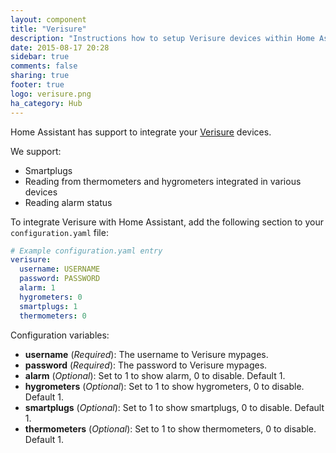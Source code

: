 ```yaml
---
layout: component
title: "Verisure"
description: "Instructions how to setup Verisure devices within Home Assistant."
date: 2015-08-17 20:28
sidebar: true
comments: false
sharing: true
footer: true
logo: verisure.png
ha_category: Hub
---
```




Home Assistant has support to integrate your [Verisure](https://www.verisure.com/) devices.

We support:

  * Smartplugs
  * Reading from thermometers and hygrometers integrated in various devices
  * Reading alarm status

To integrate Verisure with Home Assistant, add the following section to your `configuration.yaml` file:

```yaml
# Example configuration.yaml entry
verisure:
  username: USERNAME
  password: PASSWORD
  alarm: 1
  hygrometers: 0
  smartplugs: 1
  thermometers: 0
```

Configuration variables:

- **username** (*Required*): The username to Verisure mypages.
- **password** (*Required*): The password to Verisure mypages.
- **alarm** (*Optional*): Set to 1 to show alarm, 0 to disable. Default 1.
- **hygrometers** (*Optional*): Set to 1 to show hygrometers, 0 to disable. Default 1.
- **smartplugs** (*Optional*): Set to 1 to show smartplugs, 0 to disable. Default 1.
- **thermometers** (*Optional*): Set to 1 to show thermometers, 0 to disable. Default 1.

